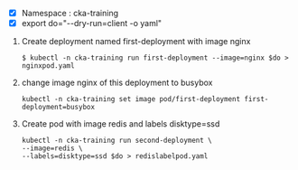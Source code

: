 
- [x] Namespace : cka-training
- [x] export do="--dry-run=client -o yaml"

1. Create deployment named first-deployment with image nginx
    ```
    $ kubectl -n cka-training run first-deployment --image=nginx $do > nginxpod.yaml

    ```
2. change image nginx of this deployment to busybox
    ```
    kubectl -n cka-training set image pod/first-deployment first-deployment=busybox

    ```
3. Create pod with image redis and labels disktype=ssd
    ```
    kubectl -n cka-training run second-deployment \
    --image=redis \
    --labels=disktype=ssd $do > redislabelpod.yaml

    ```







